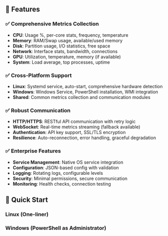 ## 🎯 Features

### ✅ **Comprehensive Metrics Collection**
- **CPU**: Usage %, per-core stats, frequency, temperature
- **Memory**: RAM/Swap usage, available/used memory
- **Disk**: Partition usage, I/O statistics, free space
- **Network**: Interface stats, bandwidth, connections
- **GPU**: Utilization, temperature, memory (if available)
- **System**: Load average, top processes, uptime

### ✅ **Cross-Platform Support**
- **Linux**: Systemd service, auto-start, comprehensive hardware detection
- **Windows**: Windows Service, PowerShell installation, WMI integration
- **Shared**: Common metrics collection and communication modules

### ✅ **Robust Communication**
- **HTTP/HTTPS**: RESTful API communication with retry logic
- **WebSocket**: Real-time metrics streaming (fallback available)
- **Authentication**: API key support, SSL/TLS encryption
- **Resilience**: Auto-reconnection, error handling, graceful degradation

### ✅ **Enterprise Features**
- **Service Management**: Native OS service integration
- **Configuration**: JSON-based config with validation
- **Logging**: Rotating logs, configurable levels
- **Security**: Minimal permissions, secure communication
- **Monitoring**: Health checks, connection testing

## 🚀 Quick Start

### Linux (One-liner)


### Windows (PowerShell as Administrator)